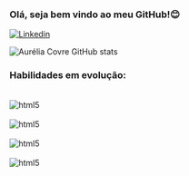 ### Olá, seja bem vindo ao meu GitHub!😊

[![Linkedin](https://img.shields.io/badge/LinkedIn-0077B5?style=for-the-badge&logo=linkedin&logoColor=white)](https://www.linkedin.com/in/aurelia-covre/)

![Aurélia Covre GitHub stats](https://github-readme-stats.vercel.app/api?username=aureliacovre&show_icons=true&theme=radical)

### Habilidades em evolução:

<div style="display: inline_block"><br/>
   <img align="center" alt="html5" src="https://img.shields.io/badge/Python-14354C?style=for-the-badge&logo=python&logoColor=white"/>
</div>

<div style="display: inline_block"><br/>
   <img align="center" alt="html5" src="https://img.shields.io/badge/MySQL-00000F?style=for-the-badge&logo=mysql&logoColor=white"/>
</div>
<div style="display: inline_block"><br/>
   <img align="center" alt="html5" src="https://img.shields.io/badge/PostgreSQL-316192?style=for-the-badge&logo=postgresql&logoColor=white"/>
</div>
<div style="display: inline_block"><br/>
   <img align="center" alt="html5" src="https://img.shields.io/badge/MongoDB-4EA94B?style=for-the-badge&logo=mongodb&logoColor=white"/>
</div>
